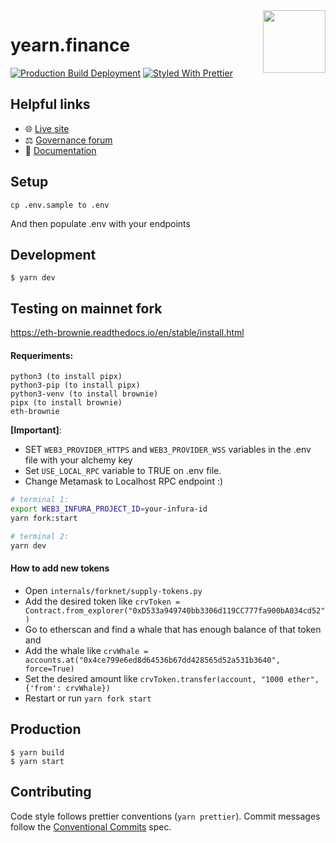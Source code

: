 <span>
    <img align="right" src="app/images/icon-512x512.png" height="100" />
</span>

# yearn.finance

[![Production Build Deployment](https://github.com/iearn-finance/yearn-finance/workflows/Production%20Build%20Deployment/badge.svg)](https://github.com/iearn-finance/yearn-finance/actions?query=workflow%3A%22Production+Build+Deployment%22)
[![Styled With Prettier](https://img.shields.io/badge/code_style-prettier-ff69b4.svg)](https://prettier.io/)

## Helpful links

- 🌐 [Live site](https://yearn.finance)
- ⚖️ [Governance forum](https://gov.yearn.finance)
- 📑 [Documentation](https://docs.yearn.finance)

## Setup

```
cp .env.sample to .env
```

And then populate .env with your endpoints

## Development

```
$ yarn dev
```

## Testing on mainnet fork
https://eth-brownie.readthedocs.io/en/stable/install.html
#### Requeriments:
```
python3 (to install pipx)
python3-pip (to install pipx)
python3-venv (to install brownie)
pipx (to install brownie)
eth-brownie
```

**[Important]**:
- SET `WEB3_PROVIDER_HTTPS` and `WEB3_PROVIDER_WSS` variables in the .env file with your alchemy key
- Set `USE_LOCAL_RPC` variable to TRUE on .env file.
- Change Metamask to Localhost RPC endpoint :)

```sh
# terminal 1:
export WEB3_INFURA_PROJECT_ID=your-infura-id
yarn fork:start

# terminal 2:
yarn dev
```

#### How to add new tokens
- Open `internals/forknet/supply-tokens.py`
- Add the desired token like `crvToken = Contract.from_explorer("0xD533a949740bb3306d119CC777fa900bA034cd52")`
- Go to etherscan and find a whale that has enough balance of that token and
- Add the whale like `crvWhale = accounts.at("0x4ce799e6ed8d64536b67dd428565d52a531b3640", force=True)`
- Set the desired amount like `crvToken.transfer(account, "1000 ether", {'from': crvWhale})`
- Restart or run `yarn fork start`

## Production

```
$ yarn build
$ yarn start
```

## Contributing

Code style follows prettier conventions (`yarn prettier`). Commit messages follow the [Conventional Commits](https://www.conventionalcommits.org/en/v1.0.0/) spec.
